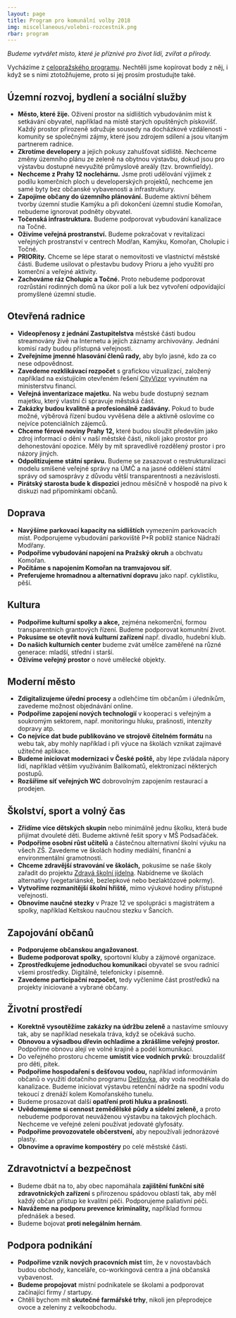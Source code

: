 ```yaml
---
layout: page
title: Program pro komunální volby 2018
img: miscellaneous/volebni-rozcestnik.png
rbar: program
---
```


_Budeme vytvářet místo, které je příznivé pro život lidí, zvířat a přírody._

Vycházíme z [celopražského programu](https://praha.pirati.cz/program). Nechtěli jsme kopírovat body z něj, i když se s nimi ztotožňujeme, proto si jej prosím prostudujte také.

## Územní rozvoj, bydlení a sociální služby

* **Město, které žije.** Oživení prostor na sídlištích vybudováním míst k setkávání obyvatel, například na místě starých opuštěných pískovišť. Každý prostor přirozeně sdružuje sousedy na docházkové vzdálenosti - komunity se společnými zájmy, které jsou zdrojem sdílení a jsou vítaným partnerem radnice.
* **Zkrotíme developery** a jejich pokusy zahušťovat sídliště. Nechceme změny územního plánu ze zeleně na obytnou výstavbu, dokud jsou pro výstavbu dostupné nevyužité průmyslové areály (tzv. brownfieldy).
* **Nechceme z Prahy 12 noclehárnu.** Jsme proti udělování výjimek z podílu komerčních ploch u developerských projektů, nechceme jen samé byty bez občanské vybavenosti a infrastruktury.
* **Zapojíme občany do územního plánování.** Budeme aktivní během tvorby územní studie Kamýku a při dokončení územní studie Komořan, nebudeme ignorovat podněty obyvatel.
* **Točenská infrastruktura.** Budeme podporovat vybudování kanalizace na Točné.
* **Oživíme veřejná prostranství.** Budeme pokračovat v revitalizaci veřejných prostranství v centrech Modřan, Kamýku, Komořan, Cholupic i Točné.
* **PRIORity.** Chceme se lépe starat o nemovitosti ve vlastnictví městské části. Budeme usilovat o přestavbu budovy Prioru a jeho využití pro komerční a veřejné aktivity.
* **Zachováme ráz Cholupic a Točné.** Proto nebudeme podporovat rozrůstání rodinných domů na úkor polí a luk bez vytvoření odpovídající promyšlené územní studie.

## Otevřená radnice

* **Videopřenosy z jednání Zastupitelstva** městské části budou streamovány živě na Internetu a jejich záznamy archivovány. Jednání komisí rady budou přístupná veřejnosti.
* **Zveřejníme jmenné hlasování členů rady,** aby bylo jasné, kdo za co nese odpovědnost.
* **Zavedeme rozklikávací rozpočet** s grafickou vizualizací, založený například na existujícím otevřeném řešení [CityVizor](https://www.cityvizor.cz) vyvinutém na ministerstvu financí.
* **Veřejná inventarizace majetku.** Na webu bude dostupný seznam majetku, který vlastní či spravuje městská část.
* **Zakázky budou kvalitně a profesionálně zadávány.** Pokud to bude možné, výběrová řízení budou vyvěšena déle a aktivně oslovíme co nejvíce potenciálních zájemců.
* **Chceme férové noviny Prahy 12,** které budou sloužit především jako zdroj informací o dění v naší městské části, nikoli jako prostor pro dehonestování opozice. Měly by mít spravedlivě rozdělený prostor i pro názory jiných.
* **Odpolitizujeme státní správu.** Budeme se zasazovat o restrukturalizaci modelu smíšené veřejné správy na ÚMČ a na jasné oddělení státní správy od samosprávy z důvodu větší transparentnosti a nezávislosti.
* **Pirátský starosta bude k dispozici** jednou měsíčně v hospodě na pivo k diskuzi nad připomínkami občanů.

## Doprava

* **Navýšíme parkovací kapacity na sídlištích** vymezením parkovacích míst. Podporujeme vybudování parkoviště P+R poblíž stanice Nádraží Modřany.
* **Podpoříme vybudování napojení na Pražský okruh** a obchvatu Komořan.
* **Počítáme s napojením Komořan na tramvajovou síť**.
* **Preferujeme hromadnou a alternativní dopravu** jako např. cyklistiku, pěší.

## Kultura

* **Podpoříme kulturní spolky a akce,** zejména nekomerční, formou transparentních grantových řízení. Budeme podporovat komunitní život.
* **Pokusíme se otevřít nová kulturní zařízení** např. divadlo, hudební klub.
* **Do našich kulturních center** budeme zvát umělce zaměřené na různé generace: mladší, střední i starší.
* **Oživíme veřejný prostor** o nové umělecké objekty.

## Moderní město

* **Zdigitalizujeme úřední procesy** a odlehčíme tím občanům i úředníkům, zavedeme možnost objednávání online.
* **Podpoříme zapojení nových technologií** v kooperaci s veřejným a soukromým sektorem, např. monitoringu hluku, prašnosti, intenzity dopravy atp.
* **Co nejvíce dat bude publikováno ve strojově čitelném formátu** na webu tak, aby mohly například i při výuce na školách vznikat zajímavé užitečné aplikace.
* **Budeme iniciovat modernizaci v České poště,** aby lépe zvládala nápory lidí, například větším využíváním Balíkomatů, elektronizací některých postupů.
* **Rozšíříme síť veřejných WC** dobrovolným zapojením restaurací a prodejen.

## Školství, sport a volný čas

* **Zřídíme více dětských skupin** nebo minimálně jednu školku, která bude přijímat dvouleté děti. Budeme aktivně řešit spory v MŠ Podsaďáček.
* **Podpoříme osobní růst učitelů** a částečnou alternativní školní výuku na všech ZŠ. Zavedeme ve školách hodiny mediální, finanční a environmentální gramotnosti.
* **Chceme zdravější stravování ve školách,** pokusíme se naše školy zařadit do projektu [Zdravá školní jídelna](https://www.zdravaskolnijidelna.cz/). Nabídneme ve školách alternativy (vegetariánské, bezlepkové nebo bezlaktózové pokrmy).
* **Vytvoříme rozmanitější školní hřiště,** mimo výukové hodiny přístupné veřejnosti.
* **Obnovíme naučné stezky** v Praze 12 ve spolupráci s magistrátem a spolky, například Keltskou naučnou stezku v Šancích.

## Zapojování občanů

* **Podporujeme občanskou angažovanost**.
* **Budeme podporovat spolky,** sportovní kluby a zájmové organizace.
* **Zprostředkujeme jednoduchou komunikaci** obyvatel se svou radnicí všemi prostředky. Digitálně, telefonicky i písemně.
* **Zavedeme participační rozpočet,** tedy vyčleníme část prostředků na projekty iniciované a vybrané občany.

## Životní prostředí

* **Korektně vysoutěžíme zakázky na údržbu zeleně** a nastavíme smlouvy tak, aby se například nesekala tráva, když se očekává sucho.
* **Obnovou a výsadbou dřevin ochladíme a zkrášlíme veřejný prostor.** Podpoříme obnovu alejí ve volné krajině a podél komunikací.
* Do veřejného prostoru chceme **umístit více vodních prvků**: brouzdališť pro děti, pítek.
* **Podpoříme hospodaření s dešťovou vodou,** například informováním občanů o využití dotačního programu [Dešťovka](https://www.dotacedestovka.cz), aby voda neodtékala do kanalizace. Budeme iniciovat výstavbu retenční nádrže na spodní vodu tekoucí z drenáží kolem Komořanského tunelu.
* Budeme prosazovat další **opatření proti hluku a prašnosti**.
* **Uvědomujeme si cennost zemědělské půdy a sídelní zeleně,** a proto nebudeme podporovat neuváženou výstavbu na takových plochách. Nechceme ve veřejné zeleni používat jedovaté glyfosáty.
* **Podpoříme provozovatele občerstvení,** aby nepoužívali jednorázové plasty.
* **Obnovíme a opravíme kompostéry** po celé městské části.

## Zdravotnictví a bezpečnost

* Budeme dbát na to, aby obec napomáhala **zajištění funkční sítě zdravotnických zařízení** s přirozenou spádovou oblastí tak, aby měl každý občan přístup ke kvalitní péči. Podporujeme paliativní péči.
* **Navážeme na podporu prevence kriminality,** například formou přednášek a besed.
* Budeme bojovat **proti nelegálním hernám**.

## Podpora podnikání

* **Podpoříme vznik nových pracovních míst** tím, že v novostavbách budou obchody, kanceláře, co-workingová centra a jiná občanská vybavenost.
* **Budeme propojovat** místní podnikatele se školami a podporovat začínající firmy / startupy.
* Chtěli bychom mít **skutečné farmářské trhy**, nikoli jen přeprodejce ovoce a zeleniny z velkoobchodu.

